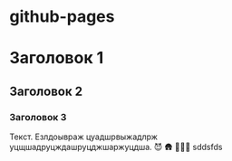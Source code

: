 # github-pages

# Заголовок 1

## Заголовок 2

### Заголовок 3

Текст. Езлдоывраж цуадшрвыжадлрж уцщшадруцждашруцджшаржуцдша. 😈 🛖 💁🏾‍♂️
sddsfds